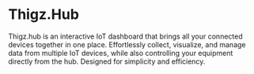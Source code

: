 # Thigz.Hub
Thigz.hub is an interactive IoT dashboard that brings all your connected devices together in one place. Effortlessly collect, visualize, and manage data from multiple IoT devices, while also controlling your equipment directly from the hub. Designed for simplicity and efficiency.
